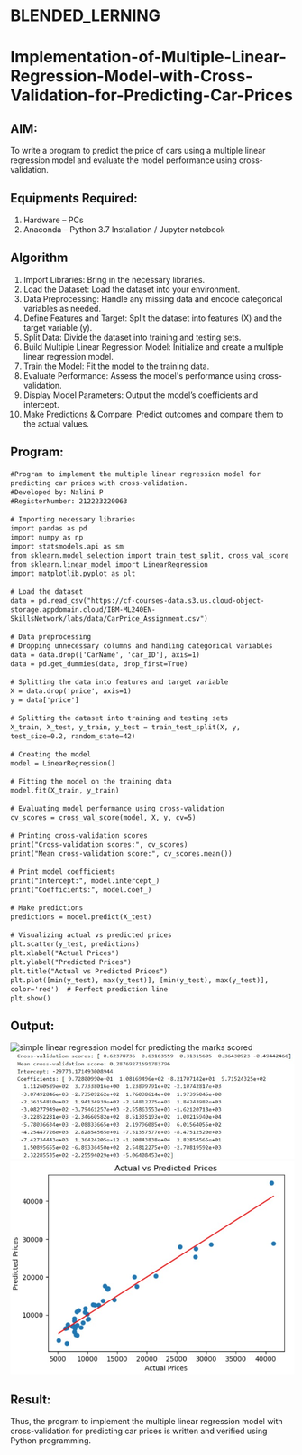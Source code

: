 # BLENDED_LERNING
# Implementation-of-Multiple-Linear-Regression-Model-with-Cross-Validation-for-Predicting-Car-Prices

## AIM:
To write a program to predict the price of cars using a multiple linear regression model and evaluate the model performance using cross-validation.

## Equipments Required:
1. Hardware – PCs
2. Anaconda – Python 3.7 Installation / Jupyter notebook

## Algorithm
1. Import Libraries: Bring in the necessary libraries.
2. Load the Dataset: Load the dataset into your environment.
3. Data Preprocessing: Handle any missing data and encode categorical variables as needed.
4. Define Features and Target: Split the dataset into features (X) and the target variable (y).
5. Split Data: Divide the dataset into training and testing sets.
6. Build Multiple Linear Regression Model: Initialize and create a multiple linear regression model.
7. Train the Model: Fit the model to the training data.
8. Evaluate Performance: Assess the model's performance using cross-validation.
9. Display Model Parameters: Output the model’s coefficients and intercept.
10. Make Predictions & Compare: Predict outcomes and compare them to the actual values.
 

## Program:
```
#Program to implement the multiple linear regression model for predicting car prices with cross-validation.
#Developed by: Nalini P
#RegisterNumber: 212223220063

# Importing necessary libraries
import pandas as pd
import numpy as np
import statsmodels.api as sm
from sklearn.model_selection import train_test_split, cross_val_score
from sklearn.linear_model import LinearRegression
import matplotlib.pyplot as plt

# Load the dataset
data = pd.read_csv("https://cf-courses-data.s3.us.cloud-object-storage.appdomain.cloud/IBM-ML240EN-SkillsNetwork/labs/data/CarPrice_Assignment.csv")

# Data preprocessing
# Dropping unnecessary columns and handling categorical variables
data = data.drop(['CarName', 'car_ID'], axis=1)
data = pd.get_dummies(data, drop_first=True)

# Splitting the data into features and target variable
X = data.drop('price', axis=1)
y = data['price']

# Splitting the dataset into training and testing sets
X_train, X_test, y_train, y_test = train_test_split(X, y, test_size=0.2, random_state=42)

# Creating the model
model = LinearRegression()

# Fitting the model on the training data
model.fit(X_train, y_train)

# Evaluating model performance using cross-validation
cv_scores = cross_val_score(model, X, y, cv=5)

# Printing cross-validation scores
print("Cross-validation scores:", cv_scores)
print("Mean cross-validation score:", cv_scores.mean())

# Print model coefficients
print("Intercept:", model.intercept_)
print("Coefficients:", model.coef_)

# Make predictions
predictions = model.predict(X_test)

# Visualizing actual vs predicted prices
plt.scatter(y_test, predictions)
plt.xlabel("Actual Prices")
plt.ylabel("Predicted Prices")
plt.title("Actual vs Predicted Prices")
plt.plot([min(y_test), max(y_test)], [min(y_test), max(y_test)], color='red')  # Perfect prediction line
plt.show()
```

## Output:
![simple linear regression model for predicting the marks scored](sam.png)
![alt text](op.jpg)
![alt text](<op graph.jpg>)

## Result:
Thus, the program to implement the multiple linear regression model with cross-validation for predicting car prices is written and verified using Python programming.

